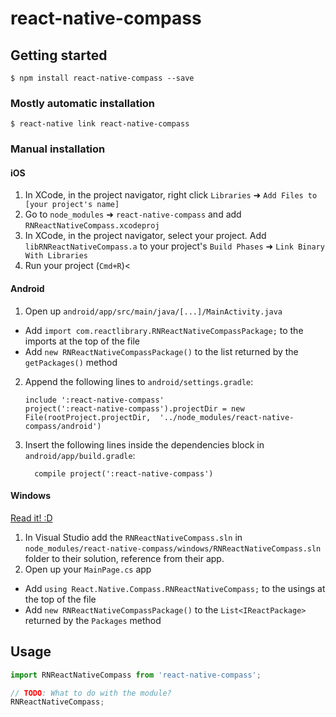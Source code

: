 
# react-native-compass

## Getting started

`$ npm install react-native-compass --save`

### Mostly automatic installation

`$ react-native link react-native-compass`

### Manual installation


#### iOS

1. In XCode, in the project navigator, right click `Libraries` ➜ `Add Files to [your project's name]`
2. Go to `node_modules` ➜ `react-native-compass` and add `RNReactNativeCompass.xcodeproj`
3. In XCode, in the project navigator, select your project. Add `libRNReactNativeCompass.a` to your project's `Build Phases` ➜ `Link Binary With Libraries`
4. Run your project (`Cmd+R`)<

#### Android

1. Open up `android/app/src/main/java/[...]/MainActivity.java`
  - Add `import com.reactlibrary.RNReactNativeCompassPackage;` to the imports at the top of the file
  - Add `new RNReactNativeCompassPackage()` to the list returned by the `getPackages()` method
2. Append the following lines to `android/settings.gradle`:
  	```
  	include ':react-native-compass'
  	project(':react-native-compass').projectDir = new File(rootProject.projectDir, 	'../node_modules/react-native-compass/android')
  	```
3. Insert the following lines inside the dependencies block in `android/app/build.gradle`:
  	```
      compile project(':react-native-compass')
  	```

#### Windows
[Read it! :D](https://github.com/ReactWindows/react-native)

1. In Visual Studio add the `RNReactNativeCompass.sln` in `node_modules/react-native-compass/windows/RNReactNativeCompass.sln` folder to their solution, reference from their app.
2. Open up your `MainPage.cs` app
  - Add `using React.Native.Compass.RNReactNativeCompass;` to the usings at the top of the file
  - Add `new RNReactNativeCompassPackage()` to the `List<IReactPackage>` returned by the `Packages` method


## Usage
```javascript
import RNReactNativeCompass from 'react-native-compass';

// TODO: What to do with the module?
RNReactNativeCompass;
```
  